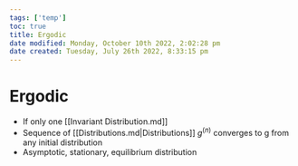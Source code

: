 ```yaml
---
tags: ['temp']
toc: true
title: Ergodic
date modified: Monday, October 10th 2022, 2:02:28 pm
date created: Tuesday, July 26th 2022, 8:33:15 pm
---
```


# Ergodic
- If only one [[Invariant Distribution.md]]
- Sequence of [[Distributions.md|Distributions]] $g^{(n)}$ converges to g from any initial distribution
- Asymptotic, stationary, equilibrium distribution



